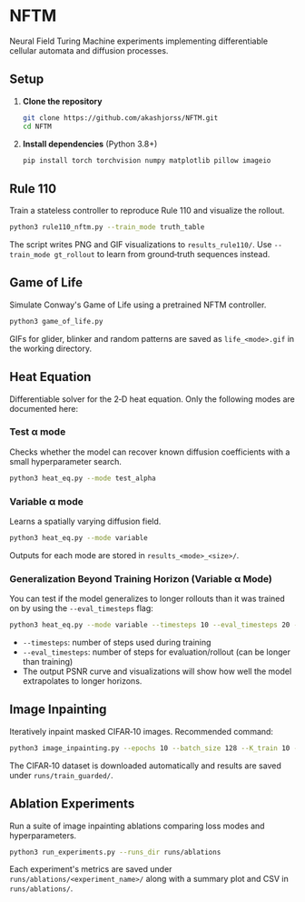 # NFTM

Neural Field Turing Machine experiments implementing differentiable cellular automata and diffusion processes.

## Setup

1. **Clone the repository**
   ```bash
   git clone https://github.com/akashjorss/NFTM.git
   cd NFTM
   ```
2. **Install dependencies** (Python 3.8+)
   ```bash
   pip install torch torchvision numpy matplotlib pillow imageio
   ```

## Rule 110
Train a stateless controller to reproduce Rule 110 and visualize the rollout.

```bash
python3 rule110_nftm.py --train_mode truth_table
```

The script writes PNG and GIF visualizations to `results_rule110/`. Use `--train_mode gt_rollout` to learn from ground‑truth sequences instead.

## Game of Life
Simulate Conway's Game of Life using a pretrained NFTM controller.

```bash
python3 game_of_life.py
```

GIFs for glider, blinker and random patterns are saved as `life_<mode>.gif` in the working directory.

## Heat Equation
Differentiable solver for the 2‑D heat equation. Only the following modes are documented here:

### Test α mode
Checks whether the model can recover known diffusion coefficients with a small hyperparameter search.
```bash
python3 heat_eq.py --mode test_alpha
```
### Variable α mode
Learns a spatially varying diffusion field.
```bash
python3 heat_eq.py --mode variable
```
Outputs for each mode are stored in `results_<mode>_<size>/`.

### Generalization Beyond Training Horizon (Variable α Mode)
You can test if the model generalizes to longer rollouts than it was trained on by using the `--eval_timesteps` flag:

```bash
python3 heat_eq.py --mode variable --timesteps 10 --eval_timesteps 20 --epochs_a 50 --epochs_b 50 --size 32 --batch_size 4
```

- `--timesteps`: number of steps used during training
- `--eval_timesteps`: number of steps for evaluation/rollout (can be longer than training)
- The output PSNR curve and visualizations will show how well the model extrapolates to longer horizons.

## Image Inpainting
Iteratively inpaint masked CIFAR‑10 images. Recommended command:
```bash
python3 image_inpainting.py --epochs 10 --batch_size 128 --K_train 10 --K_eval 13 --beta_start 0.28 --beta_max 0.6 --beta_anneal 0.03 --beta_eval_bonus 0.05 --corr_clip 0.1 --tv_weight 0.01 --pmin 0.25 --pmax 0.5 --block_prob 0.5 --noise_std 0.3 --width 48 --save_metrics --loss homo --homo_sigma 0.1 --guard_in_train --save_dir runs/train_guarded
```
The CIFAR‑10 dataset is downloaded automatically and results are saved under `runs/train_guarded/`.

## Ablation Experiments
Run a suite of image inpainting ablations comparing loss modes and hyperparameters.
```bash
python3 run_experiments.py --runs_dir runs/ablations
```
Each experiment's metrics are saved under `runs/ablations/<experiment_name>/` along with a summary plot and CSV in `runs/ablations/`.

